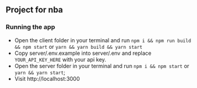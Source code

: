 ## Project for nba

### Running the app

- Open the client folder in your terminal and run `npm i && npm run build && npm start` or `yarn && yarn build && yarn start`
- Copy server/.env.example into server/.env and replace `YOUR_API_KEY_HERE` with your api key.
- Open the server folder in your terminal and run `npm i && npm start` or `yarn && yarn start`;
- Visit http://localhost:3000